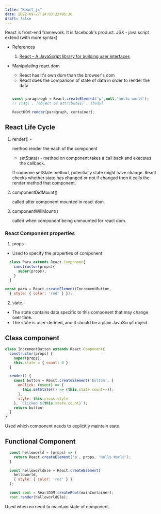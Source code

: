 ```yaml
---
title: "React_js"
date: 2022-09-27T14:03:23+05:30
draft: false
---
```


React is front-end framework. It is facebook's product.
JSX -  java script extend (with more syntax)


* References
  1. [React – A JavaScript library for building user interfaces](https://reactjs.org/)


* Manipulating react dom 
    * React has it's own dom than the browser's dom
    * React does the comparison of state of data in order to render the data

   ```js

   const paragrapgh = React.createElement('p',null,'hello world'); 
   // [tag] , [object of attributes] , [body]

   ReactDOM.render(paragraph, container);


##  React Life Cycle

1. render() -

      method render the each of the component

      - setState() - method on component takes a call back and executes the callback.

      If someone setState method, potentially state might have change. React checks whether state has changed or not if changed then it calls the render method that component.

2. componentDidMount() 

      called after component mounted in react dom.

3. componentWillMount()

      called when component being unmounted for react dom.

### React Component properties

1. props - 
  - Used to specify the properties of component

  ```js
    class Para extends React.Component{
      constructor(props){
        super(props);
      }
    }

  const para = React.createElement(IncrementButton,
    { style: { color: 'red' } });
  ```

2. state - 
  - The state contains data specific to this component that may change over time. 
  - The state is user-defined, and it should be a plain JavaScript object.

## Class component 

  ```js
  class IncrementButton extends React.Component{
    constructor(props) {
      super(props);
      this.state = { count: 0 };
    }

    render() {
      const button = React.createElement('button', {
        onClick: (event) => {
          this.setState(() => (this.state.count++));
        },
        style: this.props.style
      }, `Clicked ${this.state.count}`);
      return button;
    }
  }
```
Used which component needs to explicitly maintain state.

## Functional Component

```js
  const helloworld = (props) => {
    return React.createElement('p', props, 'Hello World');
  }

  const helloworldEle = React.createElement(
    helloworld, 
    { style: { color: 'red' } }
  );

  const root = ReactDOM.createRoot(mainContainer);
  root.render(helloworldEle);
```
Used when no need to maintain state of component.
